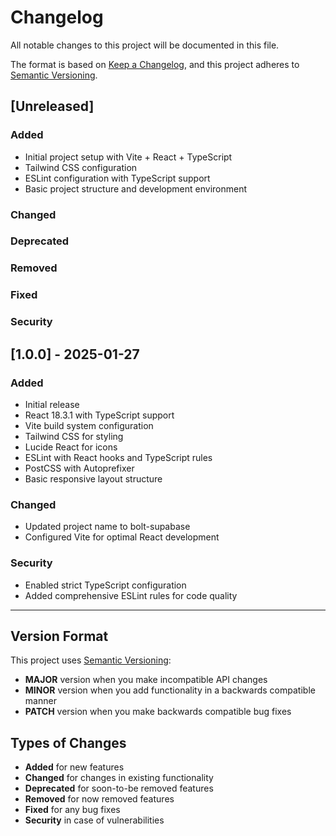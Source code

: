 # Changelog

All notable changes to this project will be documented in this file.

The format is based on [Keep a Changelog](https://keepachangelog.com/en/1.0.0/),
and this project adheres to [Semantic Versioning](https://semver.org/spec/v2.0.0.html).

## [Unreleased]

### Added
- Initial project setup with Vite + React + TypeScript
- Tailwind CSS configuration
- ESLint configuration with TypeScript support
- Basic project structure and development environment

### Changed

### Deprecated

### Removed

### Fixed

### Security

## [1.0.0] - 2025-01-27

### Added
- Initial release
- React 18.3.1 with TypeScript support
- Vite build system configuration
- Tailwind CSS for styling
- Lucide React for icons
- ESLint with React hooks and TypeScript rules
- PostCSS with Autoprefixer
- Basic responsive layout structure

### Changed
- Updated project name to bolt-supabase
- Configured Vite for optimal React development

### Security
- Enabled strict TypeScript configuration
- Added comprehensive ESLint rules for code quality

---

## Version Format

This project uses [Semantic Versioning](https://semver.org/):
- **MAJOR** version when you make incompatible API changes
- **MINOR** version when you add functionality in a backwards compatible manner  
- **PATCH** version when you make backwards compatible bug fixes

## Types of Changes

- **Added** for new features
- **Changed** for changes in existing functionality
- **Deprecated** for soon-to-be removed features
- **Removed** for now removed features
- **Fixed** for any bug fixes
- **Security** in case of vulnerabilities